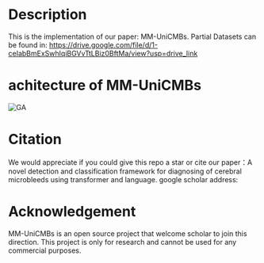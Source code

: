 # Description
This is the implementation of our paper: MM-UniCMBs. Partial Datasets can be found in: https://drive.google.com/file/d/1-ceIabBmExSwhIqiBGVvTtLBiz0BftMa/view?usp=drive_link

# achitecture of MM-UniCMBs
![GA](https://github.com/user-attachments/assets/0b1c5579-4d1c-45de-ac9a-c5641e9bf3e2)

# Citation
We would appreciate if you could give this repo a star or cite our paper：A novel detection and classification framework for diagnosing of cerebral microbleeds using transformer and language.
google scholar address: 

# Acknowledgement
MM-UniCMBs is an open source project that welcome scholar to join this direction. This project is only for research and cannot be used for any commercial purposes.
